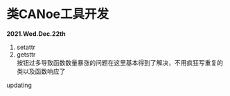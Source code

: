 # 类CANoe工具开发

**2021.Wed.Dec.22th**  
1. setattr
2. getsttr  
按钮过多导致函数数量暴涨的问题在这里基本得到了解决，不用疯狂写重复的类以及函数响应了

updating

